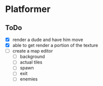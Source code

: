 # Platformer

## ToDo
- [x] render a dude and have him move
- [x] able to get render a portion of the texture
- [ ] create a map editor
    - [ ] background
    - [ ] actual tiles
    - [ ] spawn
    - [ ] exit
    - [ ] enemies
